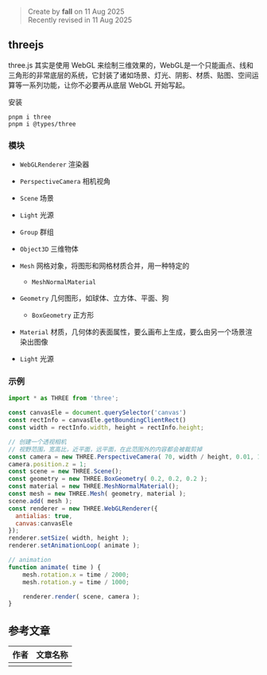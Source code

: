 > Create by **fall** on 11 Aug 2025<br/>
> Recently revised in 11 Aug 2025

## threejs

three.js 其实是使用 WebGL 来绘制三维效果的，WebGL是一个只能画点、线和三角形的非常底层的系统，它封装了诸如场景、灯光、阴影、材质、贴图、空间运算等一系列功能，让你不必要再从底层 WebGL 开始写起。

安装

```
pnpm i three
pnpm i @types/three
```

### 模块

- `WebGLRenderer` 渲染器
- `PerspectiveCamera` 相机视角
- `Scene` 场景
- `Light` 光源
- `Group` 群组
- `Object3D` 三维物体
- `Mesh` 网格对象，将图形和网格材质合并，用一种特定的
  - `MeshNormalMaterial` 

- `Geometry` 几何图形，如球体、立方体、平面、狗
  - `BoxGeometry` 正方形
- `Material` 材质，几何体的表面属性，要么画布上生成，要么由另一个场景渲染出图像
- `Light` 光源

### 示例

```js
import * as THREE from 'three';

const canvasEle = document.querySelector('canvas')
const rectInfo = canvasEle.getBoundingClientRect()
const width = rectInfo.width, height = rectInfo.height;

// 创建一个透视相机
// 视野范围，宽高比，近平面，远平面，在此范围外的内容都会被裁剪掉
const camera = new THREE.PerspectiveCamera( 70, width / height, 0.01, 10 );
camera.position.z = 1;
const scene = new THREE.Scene();
const geometry = new THREE.BoxGeometry( 0.2, 0.2, 0.2 );
const material = new THREE.MeshNormalMaterial();
const mesh = new THREE.Mesh( geometry, material );
scene.add( mesh );
const renderer = new THREE.WebGLRenderer({ 
  antialias: true,
  canvas:canvasEle
});
renderer.setSize( width, height );
renderer.setAnimationLoop( animate );

// animation
function animate( time ) {
	mesh.rotation.x = time / 2000;
	mesh.rotation.y = time / 1000;

	renderer.render( scene, camera );
}
```







## 参考文章

| 作者 | 文章名称 |
| ---- | -------- |
|      |          |


